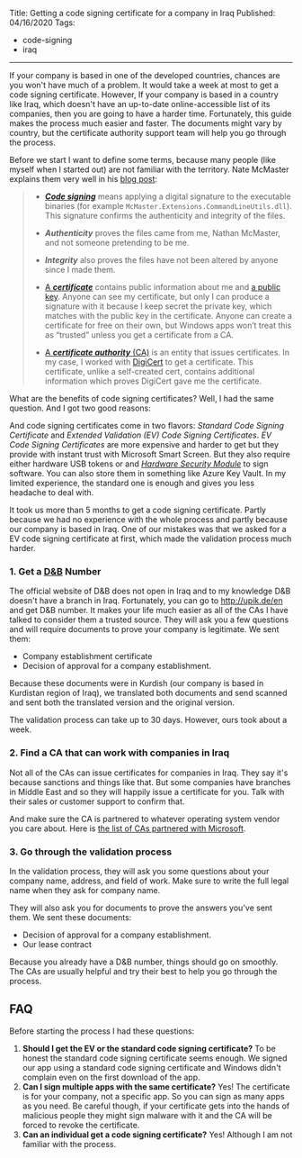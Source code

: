 Title: Getting a code signing certificate for a company in Iraq
Published: 04/16/2020
Tags:

 - code-signing
 - iraq

---

If your company is based in one of the developed countries, chances are you won't have much of a problem. It would take a week at most to get a code signing certificate. However, If your company is based in a country like Iraq, which doesn't have an up-to-date online-accessible list of its companies, then you are going to have a harder time. Fortunately, this guide makes the process much easier and faster. The documents might vary by country, but the certificate authority support team will help you go through the process.

Before we start I want to define some terms, because many people (like myself when I started out) are not familiar with the territory. Nate McMaster explains them very well in his [blog post](https://natemcmaster.com/blog/2018/07/02/code-signing/):

> - [***Code signing***](https://en.wikipedia.org/wiki/Code_signing) means applying a digital signature to the executable binaries (for example `McMaster.Extensions.CommandLineUtils.dll`). This signature confirms the authenticity and integrity of the files.
> - ***Authenticity*** proves the files came from me, Nathan McMaster, and not someone pretending to be me.
> - ***Integrity*** also proves the files have not been altered by anyone since I made them.
>
> - [A ***certificate***](https://en.wikipedia.org/wiki/Public_key_certificate) contains public information about me and [a public key](https://en.wikipedia.org/wiki/Public-key_cryptography). Anyone can see my certificate, but only I can produce a signature with it because I keep secret the private key, which matches with the public key in the certificate. Anyone can create a certificate for free on their own, but Windows apps won’t treat this as “trusted” unless you get a certificate from a CA.
>
> - [A ***certificate authority*** (CA)](https://en.wikipedia.org/wiki/Certificate_authority) is an entity that issues certificates. In my case, I worked with [DigiCert](https://digicert.com/) to get a certificate. This certificate, unlike a self-created cert, contains additional information which proves DigiCert gave me the certificate.

What are the benefits of code signing certificates? Well, I had the same question. And I got two good reasons:

<?# Twitter 1210259160908075008 /?>

<?# Twitter 1210259181854449672 /?>

And code signing certificates come in two flavors: *Standard Code Signing Certificate* and *Extended Validation (EV) Code Signing Certificates*. *EV Code Signing Certificates* are more expensive and harder to get but they provide with instant trust with Microsoft Smart Screen. But they also require either hardware USB tokens or and [_Hardware Security Module_](https://en.wikipedia.org/wiki/Hardware_security_module) to sign software. You can also store them in something like Azure Key Vault. In my limited experience, the standard one is enough and gives you less headache to deal with.

It took us more than 5 months to get a code signing certificate. Partly because we had no experience with the whole process and partly because our company is based in Iraq. One of our mistakes was that we asked for a EV code signing certificate at first, which made the validation process much harder.

### 1. Get a [D&B](https://en.wikipedia.org/wiki/Data_Universal_Numbering_System) Number

The official website of D&B does not open in Iraq and to my knowledge D&B doesn't have a branch in Iraq. Fortunately, you can go to http://upik.de/en and get D&B number. It makes your life much easier as all of the CAs I have talked to consider them a trusted source. They will ask you a few questions and will require documents to prove your company is legitimate. We sent them:

- Company establishment certificate 
- Decision of approval for a company establishment.

Because these documents were in Kurdish (our company is based in Kurdistan region of Iraq), we translated both documents and send scanned and sent both the translated version and the original version.

The validation process can take up to 30 days. However, ours took about a week.

### 2. Find a CA that can work with companies in Iraq

Not all of the CAs can issue certificates for companies in Iraq. They say it's because sanctions and things like that. But some companies have branches in Middle East and so they will happily issue a certificate for you. Talk with their sales or customer support to confirm that.

And make sure the CA is partnered to whatever operating system vendor you care about. Here is [the list of CAs partnered with Microsoft](https://docs.microsoft.com/en-us/security/trusted-root/participants-list).

### 3. Go through the validation process

In the validation process, they will ask you some questions about your company name, address, and field of work. Make sure to write the full legal name when they ask for company name.

They will also ask you for documents to prove the answers you've sent them. We sent these documents:

- Decision of approval for a company establishment.
- Our lease contract

Because you already have a D&B number, things should go on smoothly. The CAs are usually helpful and try their best to help you go through the process.

## FAQ

Before starting the process I had these questions:

1. **Should I get the EV or the standard code signing certificate?**
   To be honest the standard code signing certificate seems enough. We signed our app using a standard code signing certificate and Windows didn't complain even on the first download of the app.
2. **Can I sign multiple apps with the same certificate?**
   Yes! The certificate is for your company, not a specific app. So you can sign as many apps as you need. Be careful though, if your certificate gets into the hands of malicious people they might sign malware with it and the CA  will be forced to revoke the certificate.
3. **Can an individual get a code signing certificate?**
   Yes! Although I am not familiar with the process.